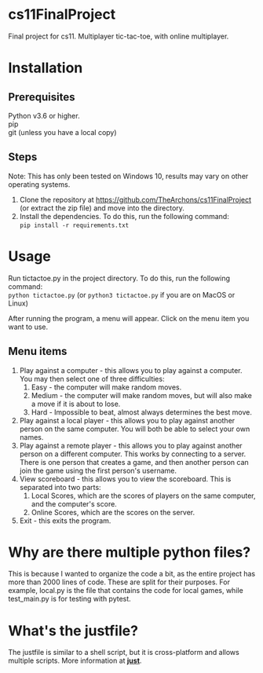 # cs11FinalProject
Final project for cs11. Multiplayer tic-tac-toe, with online multiplayer.

# Installation
## Prerequisites
Python v3.6 or higher. \
pip \
git (unless you have a local copy)

## Steps
Note: This has only been tested on Windows 10, results may vary on other operating systems.

1. Clone the repository at https://github.com/TheArchons/cs11FinalProject (or extract the zip file) and move into the directory.
2. Install the dependencies. To do this, run the following command: \
    `pip install -r requirements.txt`

# Usage
Run tictactoe.py in the project directory. To do this, run the following command: \
    `python tictactoe.py` (or `python3 tictactoe.py` if you are on MacOS or Linux)

After running the program, a menu will appear. Click on the menu item you want to use.

## Menu items
1. Play against a computer - this allows you to play against a computer. You may then select one of three difficulties:
    1. Easy - the computer will make random moves.
    2. Medium - the computer will make random moves, but will also make a move if it is about to lose.
    3. Hard - Impossible to beat, almost always determines the best move.
2. Play against a local player - this allows you to play against another person on the same computer. You will both be able to select your own names.
3. Play against a remote player - this allows you to play against another person on a different computer. This works by connecting to a server. There is one person that creates a game, and then another person can join the game using the first person's username.
4. View scoreboard - this allows you to view the scoreboard. This is separated into two parts:
    1. Local Scores, which are the scores of players on the same computer, and the computer's score.
    2. Online Scores, which are the scores on the server.
5. Exit - this exits the program.

# Why are there multiple python files?
This is because I wanted to organize the code a bit, as the entire project has more than 2000 lines of code. These are split for their purposes. For example, local.py is the file that contains the code for local games, while test_main.py is for testing with pytest.

# What's the justfile?
The justfile is similar to a shell script, but it is cross-platform and allows multiple scripts. More information at **[just](https://github.com/casey/just)**.
